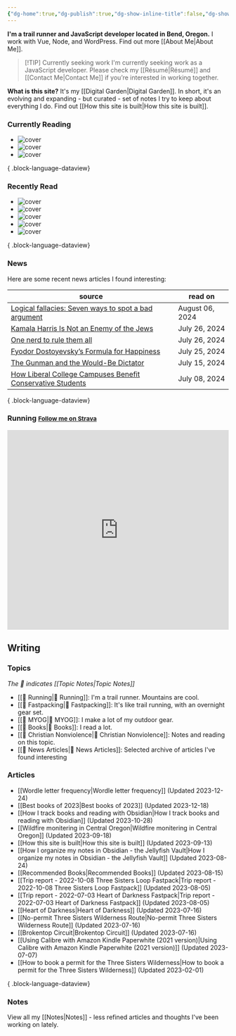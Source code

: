 ```yaml
---
{"dg-home":true,"dg-publish":true,"dg-show-inline-title":false,"dg-show-backlinks":false,"title":"JavaScript Development | Trail Running | Fastpacking","permalink":"/index/","tags":["gardenEntry"],"dgPassFrontmatter":true}
---
```



<div class="hc"><div class="hc__left">

**I'm a trail runner and JavaScript developer located in Bend, Oregon.** I work with Vue, Node, and WordPress. Find out more [[About Me\|About Me]].


> [!TIP] Currently seeking work
> I'm currently seeking work as a JavaScript developer. Please check my [[Résumé\|Résumé]] and [[Contact Me\|Contact Me]] if you’re interested in working together.

**What is this site?** It's my [[Digital Garden\|Digital Garden]]. In short, it's an evolving and expanding - but curated - set of notes I try to keep about everything I do. Find out [[How this site is built\|How this site is built]].

### Currently Reading

<div class="book-covers">

- ![cover](https://images-na.ssl-images-amazon.com/images/S/compressed.photo.goodreads.com/books/1431402659i/437135.jpg)
- ![cover](https://books.google.com/books/publisher/content/images/frontcover/KXCdAwAAQBAJ?fife=w600-h900&source=gbs_api)
- ![cover](https://books.google.com/books/publisher/content/images/frontcover/WToh-xW3cfoC?fife=w600-h900&source=gbs_api)

{ .block-language-dataview}

</div>

### Recently Read

<div class="book-covers">

- ![cover](https://books.google.com/books/publisher/content/images/frontcover/mDURpw3IjOIC?fife=w600-h900&source=gbs_api)
- ![cover](https://images-na.ssl-images-amazon.com/images/S/compressed.photo.goodreads.com/books/1698761190i/201127814.jpg)
- ![cover](https://books.google.com/books/publisher/content/images/frontcover/7ILhxBwnnr0C?fife=w600-h900&source=gbs_api)
- ![cover](https://books.google.com/books/publisher/content/images/frontcover/1rZzgy--gxoC?fife=w600-h900&source=gbs_api)
- ![cover](https://books.google.com/books/publisher/content/images/frontcover/pVWmAAAAQBAJ?fife=w600-h900&source=gbs_api)

{ .block-language-dataview}

</div>

### News

Here are some recent news articles I found interesting:

| source                                                                                                                                                         | read on         |
| -------------------------------------------------------------------------------------------------------------------------------------------------------------- | --------------- |
| [Logical fallacies: Seven ways to spot a bad argument](https://www.bbc.com/future/article/20240709-seven-ways-to-spot-a-bad-argument)                          | August 06, 2024 |
| [Kamala Harris Is Not an Enemy of the Jews](https://www.theatlantic.com/politics/archive/2024/07/kamala-harris-israel-antisemitism-trump/679234/)              | July 26, 2024   |
| [One nerd to rule them all](https://currentpub.com/2024/07/26/one-nerd-to-rule-them-all/)                                                                      | July 26, 2024   |
| [Fyodor Dostoyevsky’s Formula for Happiness](https://www.theatlantic.com/ideas/archive/2024/07/fyodor-dostoyevsky-formula-happiness/679203/)                   | July 25, 2024   |
| [The Gunman and the Would-Be Dictator](https://www.theatlantic.com/ideas/archive/2024/07/donald-trump-democracy-dictator/679006/)                              | July 15, 2024   |
| [How Liberal College Campuses Benefit Conservative Students](https://www.theatlantic.com/ideas/archive/2024/07/conservative-students-college-ideology/678934/) | July 08, 2024   |

{ .block-language-dataview}

### Running <small><a class="button" target="_blank" href="https://www.strava.com/athletes/aaronjamesyoung">Follow me on Strava</a></small>

<iframe height='454' width='100%' frameborder='0' allowtransparency='true' scrolling='no' src='https://www.strava.com/athletes/1057219/latest-rides/ed2151117df36fe681b40b6883a1d116e9c6b39b'></iframe>

</div><div class="hc__right">

## Writing

### Topics

*The 📘 indicates [[Topic Notes\|Topic Notes]]*

* [[📘 Running\|📘 Running]]: I'm a trail runner. Mountains are cool.
* [[📘 Fastpacking\|📘 Fastpacking]]: It's like trail running, with an overnight gear set.
* [[📘 MYOG\|📘 MYOG]]: I make a lot of my outdoor gear.
* [[📘 Books\|📘 Books]]: I read a lot.
* [[📘 Christian Nonviolence\|📘 Christian Nonviolence]]: Notes and reading on this topic.
* [[📘 News Articles\|📘 News Articles]]: Selected archive of articles I've found interesting

### Articles

- [[Wordle letter frequency\|Wordle letter frequency]] (Updated 2023-12-24)
- [[Best books of 2023\|Best books of 2023]] (Updated 2023-12-18)
- [[How I track books and reading with Obsidian\|How I track books and reading with Obsidian]] (Updated 2023-10-28)
- [[Wildfire monitering in Central Oregon\|Wildfire monitering in Central Oregon]] (Updated 2023-09-18)
- [[How this site is built\|How this site is built]] (Updated 2023-09-13)
- [[How I organize my notes in Obsidian - the Jellyfish Vault\|How I organize my notes in Obsidian - the Jellyfish Vault]] (Updated 2023-08-24)
- [[Recommended Books\|Recommended Books]] (Updated 2023-08-15)
- [[Trip report - 2022-10-08 Three Sisters Loop Fastpack\|Trip report - 2022-10-08 Three Sisters Loop Fastpack]] (Updated 2023-08-05)
- [[Trip report - 2022-07-03 Heart of Darkness Fastpack\|Trip report - 2022-07-03 Heart of Darkness Fastpack]] (Updated 2023-08-05)
- [[Heart of Darkness\|Heart of Darkness]] (Updated 2023-07-16)
- [[No-permit Three Sisters Wilderness Route\|No-permit Three Sisters Wilderness Route]] (Updated 2023-07-16)
- [[Brokentop Circuit\|Brokentop Circuit]] (Updated 2023-07-16)
- [[Using Calibre with Amazon Kindle Paperwhite (2021 version)\|Using Calibre with Amazon Kindle Paperwhite (2021 version)]] (Updated 2023-07-07)
- [[How to book a permit for the Three Sisters Wilderness\|How to book a permit for the Three Sisters Wilderness]] (Updated 2023-02-01)

{ .block-language-dataview}

### Notes

View all my [[Notes\|Notes]] - less refined articles and thoughts I've been working on lately.

</div></div>